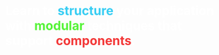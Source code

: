 # Learn to <span class="structure">structure</span> your application with <span class="modules">modular</span> techniques that support <span class="components">components</span>.


<style scoped>
  @host {
    background: #333;
  }

  h1 {
    color: #FFF;
  }

  .structure {
    color: #37CDF3;
  }

  .modules {
    color: #55F337;
  }

  .components {
    color: #F33737;
  }

  .data-binding {
    color: #F3C637;
  }
</style>

<script type="none" slide-notes>
* Structure is important, anecdotally I've found it has helped numerous
  developers get started on a project when it's well organized.

* Modular techniques provide an easier way to think about any kind of code and
  how it's loaded.  I find they are especially suited to Web Components
  mentality.

* Web Components are "yet-another-shift" in thinking about how you build a web
  application.

* Data binding is important enough of a *thing* that the Polymer project is
  working on a "spec" called MDV.  Ractive recently got a lot of attention and
  it's perfectly suited to Backbone.
</script>
